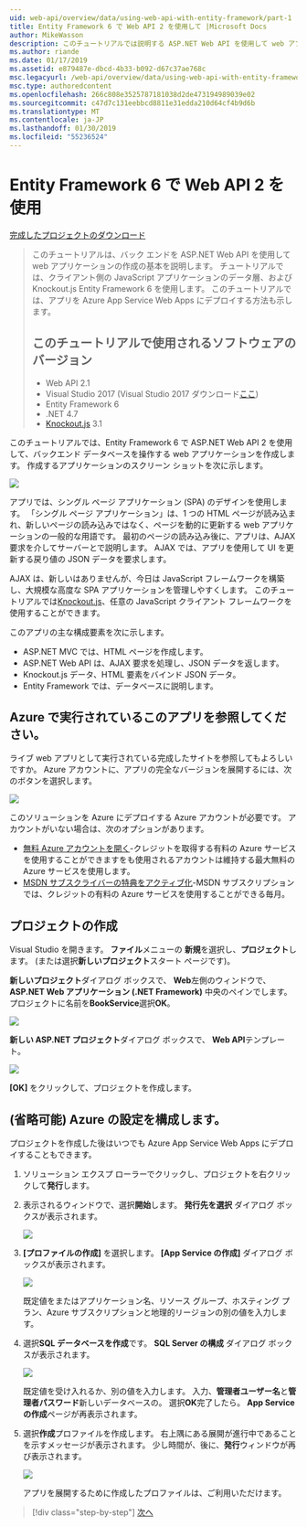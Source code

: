 ```yaml
---
uid: web-api/overview/data/using-web-api-with-entity-framework/part-1
title: Entity Framework 6 で Web API 2 を使用して |Microsoft Docs
author: MikeWasson
description: このチュートリアルでは説明する ASP.NET Web API を使用して web アプリケーションの作成の基本のバック エンドです。 チュートリアルでは、データ レイアウトの Entity Framework 6 を使用しています.
ms.author: riande
ms.date: 01/17/2019
ms.assetid: e879487e-dbcd-4b33-b092-d67c37ae768c
msc.legacyurl: /web-api/overview/data/using-web-api-with-entity-framework/part-1
msc.type: authoredcontent
ms.openlocfilehash: 266c808e3525787181038d2de473194989039e02
ms.sourcegitcommit: c47d7c131eebbcd8811e31edda210d64cf4b9d6b
ms.translationtype: MT
ms.contentlocale: ja-JP
ms.lasthandoff: 01/30/2019
ms.locfileid: "55236524"
---
```

<a name="using-web-api-2-with-entity-framework-6"></a>Entity Framework 6 で Web API 2 を使用
====================

[完成したプロジェクトのダウンロード](https://github.com/MikeWasson/BookService)

> このチュートリアルは、バック エンドを ASP.NET Web API を使用して web アプリケーションの作成の基本を説明します。 チュートリアルでは、クライアント側の JavaScript アプリケーションのデータ層、および Knockout.js Entity Framework 6 を使用します。 このチュートリアルでは、アプリを Azure App Service Web Apps にデプロイする方法も示します。
>
> ## <a name="software-versions-used-in-the-tutorial"></a>このチュートリアルで使用されるソフトウェアのバージョン
>
> - Web API 2.1
> - Visual Studio 2017 (Visual Studio 2017 ダウンロード[ここ](https://visualstudio.microsoft.com/downloads/?utm_medium=microsoft&utm_source=docs.microsoft.com&utm_campaign=button+cta&utm_content=download+vs2017))
> - Entity Framework 6
> - .NET 4.7
> - [Knockout.js](http://knockoutjs.com/) 3.1

このチュートリアルでは、Entity Framework 6 で ASP.NET Web API 2 を使用して、バックエンド データベースを操作する web アプリケーションを作成します。 作成するアプリケーションのスクリーン ショットを次に示します。

[![](part-1/_static/image2.png)](part-1/_static/image1.png)

アプリでは、シングル ページ アプリケーション (SPA) のデザインを使用します。 「シングル ページ アプリケーション」は、1 つの HTML ページが読み込まれ、新しいページの読み込みではなく、ページを動的に更新する web アプリケーションの一般的な用語です。 最初のページの読み込み後に、アプリは、AJAX 要求を介してサーバーとで説明します。 AJAX では、アプリを使用して UI を更新する戻り値の JSON データを要求します。

AJAX は、新しいはありませんが、今日は JavaScript フレームワークを構築し、大規模な高度な SPA アプリケーションを管理しやすくします。 このチュートリアルでは[Knockout.js](http://knockoutjs.com/)、任意の JavaScript クライアント フレームワークを使用することができます。

このアプリの主な構成要素を次に示します。

- ASP.NET MVC では、HTML ページを作成します。
- ASP.NET Web API は、AJAX 要求を処理し、JSON データを返します。
- Knockout.js データ、HTML 要素をバインド JSON データ。
- Entity Framework では、データベースに説明します。

## <a name="see-this-app-running-on-azure"></a>Azure で実行されているこのアプリを参照してください。

ライブ web アプリとして実行されている完成したサイトを参照してもよろしいですか。 Azure アカウントに、アプリの完全なバージョンを展開するには、次のボタンを選択します。

[![](http://azuredeploy.net/deploybutton.png)](https://azuredeploy.net/?WT.mc_id=deploy_azure_aspnet&repository=https://github.com/tfitzmac/BookService)

このソリューションを Azure にデプロイする Azure アカウントが必要です。 アカウントがいない場合は、次のオプションがあります。

- [無料 Azure アカウントを開く](https://azure.microsoft.com/pricing/free-trial/?WT.mc_id=A443DD604)-クレジットを取得する有料の Azure サービスを使用することができますをも使用されるアカウントは維持する最大無料の Azure サービスを使用します。
- [MSDN サブスクライバーの特典をアクティブ化](https://azure.microsoft.com/pricing/member-offers/msdn-benefits-details/?WT.mc_id=A443DD604)-MSDN サブスクリプションでは、クレジットの有料の Azure サービスを使用することができる毎月。

## <a name="create-the-project"></a>プロジェクトの作成

Visual Studio を開きます。 **ファイル**メニューの **新規**を選択し、**プロジェクト**します。 (または選択**新しいプロジェクト**スタート ページです)。

**新しいプロジェクト**ダイアログ ボックスで、 **Web**左側のウィンドウで、 **ASP.NET Web アプリケーション (.NET Framework)** 中央のペインでします。 プロジェクトに名前を**BookService**選択**OK**。

[![](part-1/_static/image11.png)](part-1/_static/image11.png)

**新しい ASP.NET プロジェクト**ダイアログ ボックスで、 **Web API**テンプレート。

[![](part-1/_static/image12.png)](part-1/_static/image12.png)


**[OK]** をクリックして、プロジェクトを作成します。

## <a name="configure-azure-settings-optional"></a>(省略可能) Azure の設定を構成します。

プロジェクトを作成した後はいつでも Azure App Service Web Apps にデプロイすることもできます。 

1. ソリューション エクスプ ローラーでクリックし、プロジェクトを右クリックして**発行**します。

2. 表示されるウィンドウで、選択**開始**します。 **発行先を選択** ダイアログ ボックスが表示されます。

   [![](part-1/_static/image14.png)](part-1/_static/image14.png)

3. **[プロファイルの作成]** を選択します。 **[App Service の作成]** ダイアログ ボックスが表示されます。

   [![](part-1/_static/image15.png)](part-1/_static/image15.png)

   既定値をまたはアプリケーション名、リソース グループ、ホスティング プラン、Azure サブスクリプションと地理的リージョンの別の値を入力します。 

4. 選択**SQL データベースを作成**です。 **SQL Server の構成** ダイアログ ボックスが表示されます。 

   [![](part-1/_static/image16.png)](part-1/_static/image16.png)

   既定値を受け入れるか、別の値を入力します。 入力、**管理者ユーザー名**と**管理者パスワード**新しいデータベースの。 選択**OK**完了したら。 **App Service の作成**ページが再表示されます。

5. 選択**作成**プロファイルを作成します。 右上隅にある展開が進行中であることを示すメッセージが表示されます。 少し時間が、後に、**発行**ウィンドウが再び表示されます。

    [![](part-1/_static/image17.png)](part-1/_static/image17.png)
   
    アプリを展開するために作成したプロファイルは、ご利用いただけます。 


> [!div class="step-by-step"]
> [次へ](part-2.md)

